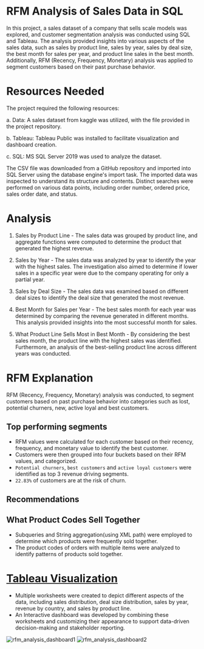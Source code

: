# RFM Analysis of Sales Data in SQL
In this project, a sales dataset of a company that sells scale models was explored, and customer segmentation analysis was conducted using SQL and Tableau. The analysis provided insights into various aspects of the sales data, such as sales by product line, sales by year, sales by deal size, the best month for sales per year, and product line sales in the best month. Additionally, RFM (Recency, Frequency, Monetary) analysis was applied to segment customers based on their past purchase behavior.

# Resources Needed
The project required the following resources:

a. Data: A sales dataset from kaggle was utilized, with the file provided in the project repository.

b. Tableau: Tableau Public was installed to facilitate visualization and dashboard creation.

c. SQL: MS SQL Server 2019 was used to analyze the dataset.

The CSV file was downloaded from a GitHub repository and imported into SQL Server using the database engine's import task. The imported data was inspected to understand its structure and contents. Distinct searches were performed on various data points, including order number, ordered price, sales order date, and status.

# Analysis

1. Sales by Product Line -
The sales data was grouped by product line, and aggregate functions were computed to determine the product that generated the highest revenue.

2. Sales by Year -
The sales data was analyzed by year to identify the year with the highest sales. The investigation also aimed to determine if lower sales in a specific year were due to the company operating for only a partial year.

3. Sales by Deal Size -
The sales data was examined based on different deal sizes to identify the deal size that generated the most revenue.

4. Best Month for Sales per Year -
The best sales month for each year was determined by comparing the revenue generated in different months. This analysis provided insights into the most successful month for sales.

5. What Product Line Sells Most in Best Month -
By considering the best sales month, the product line with the highest sales was identified. Furthermore, an analysis of the best-selling product line across different years was conducted.

# RFM Explanation
RFM (Recency, Frequency, Monetary) analysis was conducted, to segment customers based on past purchase behavior into categories such as lost, potential churners, new, active loyal and best customers.

## Top performing segments
* RFM values were calculated for each customer based on their recency, frequency, and monetary value to identify the best customer. 
* Customers were then grouped into four buckets based on their RFM values, and categorized.
* `Potential churners`, `best customers` and `active loyal customers` were identified as top 3 revenue driving segments.
* `22.83%` of customers are at the risk of churn.

## Recommendations


## What Product Codes Sell Together
* Subqueries and String aggregation(using XML path) were employed to determine which products were frequently sold together. 
* The product codes of orders with multiple items were analyzed to identify patterns of products sold together.

# [Tableau Visualization](https://public.tableau.com/app/profile/swetha.mandela/viz/RFMAnalysisDashboard1_17451688894100/RFMAnalysisDashboard1)
* Multiple worksheets were created to depict different aspects of the data, including sales distribution, deal size distribution, sales by year, revenue by country, and sales by product line. 
* An Interactive dashboard was developed by combining these worksheets and customizing their appearance to support data-driven decision-making and stakeholder reporting.
   
![rfm_analysis_dashboard1](https://github.com/user-attachments/assets/0ed73d79-cbe1-4d28-b0b2-d1ec4cedf16b)
![rfm_analysis_dashboard2](https://github.com/user-attachments/assets/77991036-102b-493f-83c4-baa0b0a0eb42)


